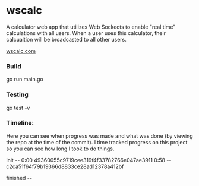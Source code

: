 # wscalc

A calculator web app that utilizes Web Sockects to enable "real time" calculations with all users.
When a user uses this calculator, their calcualtion will be broadcasted to all other users. 

[wscalc.com](http://wscalc.com)


### Build

go run main.go 


### Testing

go test -v



### Timeline: 
Here you can see when progress was made and what was done (by viewing the repo at the time of the commit). 
I time tracked progress on this project so you can see how long I took to do things.  

init  -- 0:00 49360055c9719cee319f4f33782766e047ae3911
0:58 -- c2ca51f64f79b19366d8833ce28ad12378a412bf 

finished -- 



